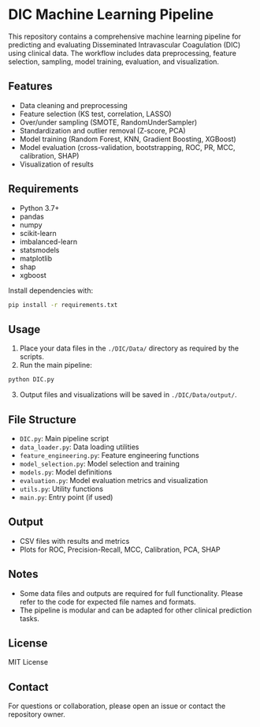 # DIC Machine Learning Pipeline

This repository contains a comprehensive machine learning pipeline for predicting and evaluating Disseminated Intravascular Coagulation (DIC) using clinical data. The workflow includes data preprocessing, feature selection, sampling, model training, evaluation, and visualization.

## Features
- Data cleaning and preprocessing
- Feature selection (KS test, correlation, LASSO)
- Over/under sampling (SMOTE, RandomUnderSampler)
- Standardization and outlier removal (Z-score, PCA)
- Model training (Random Forest, KNN, Gradient Boosting, XGBoost)
- Model evaluation (cross-validation, bootstrapping, ROC, PR, MCC, calibration, SHAP)
- Visualization of results

## Requirements
- Python 3.7+
- pandas
- numpy
- scikit-learn
- imbalanced-learn
- statsmodels
- matplotlib
- shap
- xgboost

Install dependencies with:
```bash
pip install -r requirements.txt
```

## Usage
1. Place your data files in the `./DIC/Data/` directory as required by the scripts.
2. Run the main pipeline:
```bash
python DIC.py
```
3. Output files and visualizations will be saved in `./DIC/Data/output/`.

## File Structure
- `DIC.py`: Main pipeline script
- `data_loader.py`: Data loading utilities
- `feature_engineering.py`: Feature engineering functions
- `model_selection.py`: Model selection and training
- `models.py`: Model definitions
- `evaluation.py`: Model evaluation metrics and visualization
- `utils.py`: Utility functions
- `main.py`: Entry point (if used)

## Output
- CSV files with results and metrics
- Plots for ROC, Precision-Recall, MCC, Calibration, PCA, SHAP

## Notes
- Some data files and outputs are required for full functionality. Please refer to the code for expected file names and formats.
- The pipeline is modular and can be adapted for other clinical prediction tasks.

## License
MIT License

## Contact
For questions or collaboration, please open an issue or contact the repository owner.
